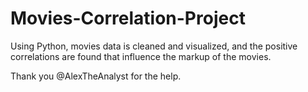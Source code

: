 # Movies-Correlation-Project

Using Python, movies data is cleaned and visualized, and the positive correlations are found that influence the markup of the movies.

Thank you @AlexTheAnalyst for the help.
